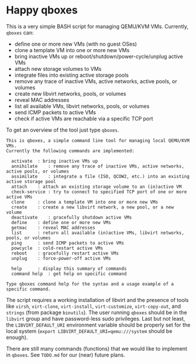 # Happy qboxes
This is a very simple BASH script for managing QEMU/KVM VMs. Currently, `qboxes` can:

* define one or more new VMs (with no guest OSes)
* clone a template VM into one or more new VMs
* bring inactive VMs up or reboot/shutdown/power-cycle/unplug active VMs
* attach new storage volumes to VMs
* integrate files into existing active storage pools
* remove any trace of inactive VMs, active networks, active pools, or volumes
* create new libvirt networks, pools, or volumes
* reveal MAC addresses
* list all available VMs, libvirt networks, pools, or volumes
* send ICMP packets to active VMs
* check if active VMs are reachable via a specific TCP port

To get an overview of the tool just type `qboxes`.

```
This is qboxes, a simple command line tool for managing local QEMU/KVM VMs.
Currently the following commands are implemented:

  activate	: bring inactive VMs up
  annihilate	: remove any trace of inactive VMs, active networks, active pools, or volumes
  assimilate	: integrate a file (ISO, QCOW2, etc.) into an existing active storage pool
  attach	: attach an existing storage volume to an (in)active VM
  check-service	: try to connect to specified TCP port of one or more active VMs
  clone		: clone a template VM into one or more new VMs
  create	: create a new libvirt network, a new pool, or a new volume
  deactivate	: gracefully shutdown active VMs
  define	: define one or more new VMs
  getmac	: reveal MAC addresses
  list		: return all available (in)active VMs, libvirt networks, pools, or volumes
  ping		: send ICMP packets to active VMs
  powcycle	: cold-restart active VMs
  reboot	: gracefully restart active VMs
  unplug	: force-power-off active VMs

  help		: display this summary of commands
  command help	: get help on specific command

Type qboxes command help for the syntax and a usage example of a specific command.
```

The script requires a working installation of libvirt and the presence of tools like `virsh`, `virt-clone`, `virt-install`, `virt-customize`, `virt-copy-out`, and `strings` (from package `binutils`). The user running `qboxes` should be in the `libvirt` group and have password-less sudo privileges. Last but not least, the `LIBVIRT_DEFAULT_URI` environment variable should be properly set for the local system (`export LIBVIRT_DEFAULT_URI=qemu:///system` should be enough).

There are still many commands (functions) that we would like to implement in `qboxes`. See `TODO.md` for our (near) future plans.
